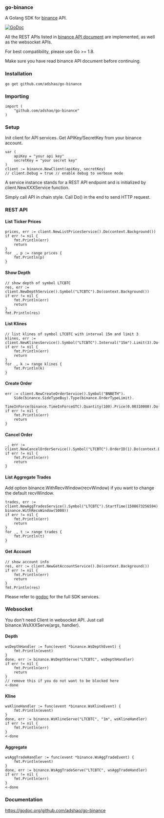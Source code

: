 ### go-binance

A Golang SDK for [binance](https://www.binance.com) API.

[![GoDoc](https://godoc.org/github.com/adshao/go-binance?status.svg)](https://godoc.org/github.com/adshao/go-binance)

All the REST APIs listed in [binance API document](https://www.binance.com/restapipub.html) are implemented, as well as the websocket APIs.

For best compatibility, please use Go >= 1.8.

Make sure you have read binance API document before continuing.

### Installation

```shell
go get github.com/adshao/go-binance
```

### Importing

```golang
import (
    "github.com/adshao/go-binance"
)
```

### Setup

Init client for API services. Get APIKey/SecretKey from your binance account.

```golang
var (
    apiKey = "your api key"
    secretKey = "your secret key"
)
client := binance.NewClient(apiKey, secretKey)
// client.Debug = true // enable debug to verbose mode
```

A service instance stands for a REST API endpoint and is initialized by client.NewXXXService function.

Simply call API in chain style. Call Do() in the end to send HTTP request.

### REST API

#### List Ticker Prices

```golang
prices, err := client.NewListPricesService().Do(context.Background())
if err != nil {
    fmt.Println(err)
    return
}
for _, p := range prices {
    fmt.Println(p)
}
```

#### Show Depth

```golang
// show depth of symbol LTCBTC
res, err := client.NewDepthService().Symbol("LTCBTC").Do(context.Background())
if err != nil {
    fmt.Println(err)
    return
}
fmt.Println(res)
```

#### List Klines

```golang
// list klines of symbol LTCBTC with interval 15m and limit 3
klines, err := client.NewKlinesService().Symbol("LTCBTC").Interval("15m").Limit(3).Do(context.Background())
if err != nil {
    fmt.Println(err)
    return
}
for _, k := range klines {
    fmt.Println(k)
}
```

#### Create Order

```golang
err := client.NewCreateOrderService().Symbol("BNBETH").
    Side(binance.SideTypeBuy).Type(binance.OrderTypeLimit).
    TimeInForce(binance.TimeInForceGTC).Quantity(100).Price(0.00310000).Do(context.Background())
if err != nil {
    fmt.Println(err)
    return
}
```

#### Cancel Order

```golang
_, err := client.NewCancelOrderService().Symbol("LTCBTC").OrderID(1).Do(context.Background())
if err != nil {
    fmt.Println(err)
    return
}
```

#### List Aggregate Trades

Add option binance.WithRecvWindow(recvWindow) if you want to change the default recvWindow.

```golang
trades, err := client.NewAggTradesService().Symbol("LTCBTC").StartTime(1508673256594).EndTime(1508673256594).Do(context.Background(), binance.WithRecvWindow(5000))
if err != nil {
    fmt.Println(err)
    return
}
for _, t := range trades {
    fmt.Println(t)
}
```

#### Get Account

```golang
// show account info
res, err := client.NewGetAccountService().Do(context.Background())
if err != nil {
    fmt.Println(err)
    return
}
fmt.Println(res)
```

Please refer to [godoc](https://godoc.org/github.com/adshao/go-binance) for the full SDK services.

### Websocket

You don't need Client in websocket API. Just call binance.WsXXXServe(args, handler).

#### Depth

```golang
wsDepthHandler := func(event *binance.WsDepthEvent) {
    fmt.Println(event)
}
done, err := binance.WsDepthServe("LTCBTC", wsDepthHandler)
if err != nil {
    fmt.Println(err)
    return
}
// remove this if you do not want to be blocked here
<-done
```

#### Kline

```glang
wsKlineHandler := func(event *binance.WsKlineEvent) {
    fmt.Println(event)
}
done, err := binance.WsKlineServe("LTCBTC", "1m", wsKlineHandler)
if err != nil {
    fmt.Println(err)
}
<-done
```

#### Aggregate

```golang
wsAggTradeHandler := func(event *binance.WsAggTradeEvent) {
    fmt.Println(event)
}
done, err := binance.WsAggTradeServe("LTCBTC", wsAggTradeHandler)
if err != nil {
    fmt.Println(err)
}
<-done
```

### Documentation

https://godoc.org/github.com/adshao/go-binance
